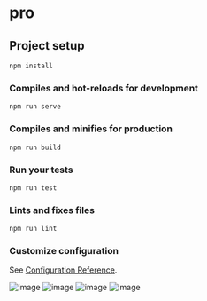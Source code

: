 # pro

## Project setup
```
npm install
```

### Compiles and hot-reloads for development
```
npm run serve
```

### Compiles and minifies for production
```
npm run build
```

### Run your tests
```
npm run test
```

### Lints and fixes files
```
npm run lint
```

### Customize configuration
See [Configuration Reference](https://cli.vuejs.org/config/).


![image](https://github.com/1204888712/myDemo/tree/master/vue-plugins-test/image/2.png)
![image](https://github.com/1204888712/myDemo/tree/master/vue-plugins-test/image/2.png)
![image](https://github.com/1204888712/myDemo/tree/master/vue-plugins-test/image/3.png)
![image](https://github.com/1204888712/myDemo/tree/master/vue-plugins-test/image/4.png)   